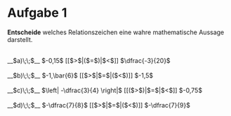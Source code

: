 <!--
version:  0.0.1

language: de

@style
input {
    text-align: center;
}

.flex-container {
    display: flex;
    flex-wrap: wrap;
    align-items: stretch;
    gap: 20px;
}

.flex-child {
    flex: 1;
    min-width: 350px;
    margin-right: 20px;
}

@media (max-width: 400px) {
    .flex-child {
        flex: 100%;
        margin-right: 0;
    }
}
@end

formula: \carry   \textcolor{red}{\scriptsize #1}
formula: \digit   \rlap{\carry{#1}}\phantom{#2}#2
formula: \permil  \text{‰}

import: https://raw.githubusercontent.com/liaTemplates/algebrite/master/README.md
import: https://raw.githubusercontent.com/LiaTemplates/Tikz-Jax/main/README.md

script: https://cdn.jsdelivr.net/gh/LiaTemplates/Tikz-Jax@main/dist/index.js

@round
<script>
  let value = `@input`;
  if (value.startsWith("@")) {
    ""
  } else {
    value = JSON.parse(value);
    value = value[0]
    value = value.replace(/,/g, ".");
    value = parseFloat(value);
    value = Math.round(value * Math.pow(10,@1)) / Math.pow(10,@1);
    value == @0
  }
</script>
@end

tags: Dezimalzahlen, Bruchrechnung, Negative Zahlen, Zahlenverständnis, mittel

-->




# Aufgabe 1

**Entscheide** welches Relationszeichen eine wahre mathematische Aussage darstellt.

<br>
__$a)\;\;$__ $-0,15$ [[$>$|($=$)|$<$]] $\dfrac{-3}{20}$ 
<br>
<br>
__$b)\;\;$__ $-1,\bar{6}$ [[$>$|$=$|($<$)]] $-1,5$ 
<br>
<br>
__$c)\;\;$__ $\left| -\dfrac{3}{4} \right|$ [[($>$)|$=$|$<$]] $-0,75$ 
<br>
<br>
__$d)\;\;$__ $-\dfrac{7}{8}$ [[$>$|$=$|($<$)]] $-\dfrac{7}{9}$ 

<br>
<br>
<br>
<br>

